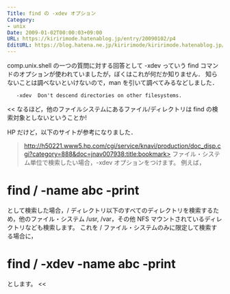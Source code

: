 ```yaml
---
Title: find の -xdev オプション
Category:
- unix
Date: 2009-01-02T00:00:03+09:00
URL: https://kiririmode.hatenablog.jp/entry/20090102/p4
EditURL: https://blog.hatena.ne.jp/kiririmode/kiririmode.hatenablog.jp/atom/entry/8454420450078213666
---
```



comp.unix.shell の一つの質問に対する回答として -xdev っていう find コマンドのオプションが使われていましたが，ぼくはこれが何だか知りません．
知らないことは調べないといけないので，man を引いて調べてみるなどしました．
>>
       -xdev  Don't descend directories on other filesystems.
<<
なるほど，他のファイルシステムにあるファイル/ディレクトリは find の検索対象としないということか!

HP だけど，以下のサイトが参考になりました．
>http://h50221.www5.hp.com/cgi/service/knavi/production/doc_disp.cgi?category=888&doc=jnav007938:title:bookmark>
ファイル・システム単位で検索したい場合，-xdev オプションをつけます。
例えば，

  # find / -name abc -print

として検索した場合，/ ディレクトリ以下のすべてのディレクトリを検索するため，他のファイル・システム /usr, /var，その他 NFS マウントされているディレクトリなども検索します。
これを / ファイル・システムのみに限定して検索する場合に，

  # find / -xdev -name abc -print

とします。
<<
